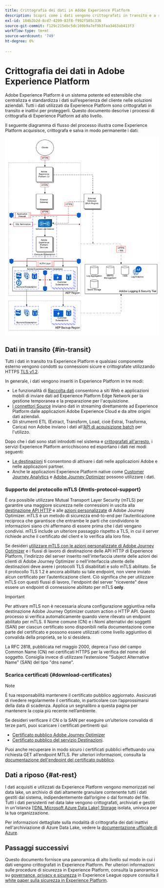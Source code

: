 ```yaml
---
title: Crittografia dei dati in Adobe Experience Platform
description: Scopri come i dati vengono crittografati in transito e a riposo in Adobe Experience Platform.
exl-id: 184b2b2d-8cd7-4299-83f8-f992f585c336
source-git-commit: f129c215ebc5dc169b9a7ef9b3faa3463ab413f3
workflow-type: tm+mt
source-wordcount: '749'
ht-degree: 0%

---
```


# Crittografia dei dati in Adobe Experience Platform

Adobe Experience Platform è un sistema potente ed estensibile che centralizza e standardizza i dati sull’esperienza del cliente nelle soluzioni aziendali. Tutti i dati utilizzati da Experience Platform sono crittografati in transito e inattivi per proteggerli. Questo documento descrive i processi di crittografia di Experience Platform ad alto livello.

Il seguente diagramma di flusso del processo illustra come Experience Platform acquisisce, crittografa e salva in modo permanente i dati:

![Diagramma che illustra il modo in cui Experience Platform acquisisce, crittografa e mantiene i dati.](../images/governance-privacy-security/encryption/flow.png)

## Dati in transito {#in-transit}

Tutti i dati in transito tra Experience Platform e qualsiasi componente esterno vengono condotti su connessioni sicure e crittografate utilizzando HTTPS [TLS v1.2](https://datatracker.ietf.org/doc/html/rfc5246).

In generale, i dati vengono inseriti in Experience Platform in tre modi:

- Le funzionalità di [Raccolta dati](../../collection/home.md) consentono a siti Web e applicazioni mobili di inviare dati ad Experience Platform Edge Network per la gestione temporanea e la preparazione per l&#39;acquisizione.
- [I connettori Source](../../sources/home.md) inviano dati in streaming direttamente ad Experience Platform dalle applicazioni Adobe Experience Cloud e da altre origini dati aziendali.
- Gli strumenti ETL (Extract, Transform, Load, cioè Estrai, Trasforma, Carica) non Adobe inviano i dati all&#39;[API di acquisizione batch](../../ingestion/batch-ingestion/overview.md) per l&#39;utilizzo.

Dopo che i dati sono stati introdotti nel sistema e [crittografati all&#39;arresto](#at-rest), i servizi Experience Platform arricchiscono ed esportano i dati nei modi seguenti:

- [Le destinazioni](../../destinations/home.md) ti consentono di attivare i dati nelle applicazioni Adobe e nelle applicazioni partner.
- Anche le applicazioni Experience Platform native come [Customer Journey Analytics](https://experienceleague.adobe.com/docs/analytics-platform/using/cja-overview/cja-overview.html?lang=it) e [Adobe Journey Optimizer](https://experienceleague.adobe.com/it/docs/journey-optimizer/using/ajo-home) possono utilizzare i dati.

### Supporto del protocollo mTLS {#mtls-protocol-support}

È ora possibile utilizzare Mutual Transport Layer Security (mTLS) per garantire una maggiore sicurezza nelle connessioni in uscita alla [destinazione API HTTP](../../destinations/catalog/streaming/http-destination.md) e alle [azioni personalizzate](https://experienceleague.adobe.com/it/docs/journey-optimizer/using/orchestrate-journeys/about-journey-building/using-custom-actions) di Adobe Journey Optimizer. mTLS è un metodo di sicurezza end-to-end per l’autenticazione reciproca che garantisce che entrambe le parti che condividono le informazioni siano chi affermano di essere prima che i dati vengano condivisi. mTLS include un ulteriore passaggio rispetto a TLS, in cui il server richiede anche il certificato del client e lo verifica alla loro fine.

Se desideri [utilizzare mTLS con le azioni personalizzate di Adobe Journey Optimizer](https://experienceleague.adobe.com/it/docs/journey-optimizer/using/configuration/configure-journeys/action-journeys/about-custom-action-configuration) e i flussi di lavoro di destinazione delle API HTTP di Experience Platform, l&#39;indirizzo del server inserito nell&#39;interfaccia utente delle azioni dei clienti di Adobe Journey Optimizer o nell&#39;interfaccia utente delle destinazioni deve avere i protocolli TLS disabilitati e solo mTLS abilitato. Se il protocollo TLS 1.2 è ancora abilitato su tale endpoint, non viene inviato alcun certificato per l’autenticazione client. Ciò significa che per utilizzare mTLS con questi flussi di lavoro, l&#39;endpoint del server &quot;ricevente&quot; deve essere un endpoint di connessione abilitato per mTLS **only**.

>[!IMPORTANT]
>
>Per attivare mTLS non è necessaria alcuna configurazione aggiuntiva nella destinazione Adobe Journey Optimizer custom action o HTTP API. Questo processo si verifica automaticamente quando viene rilevato un endpoint abilitato per mTLS. Il Nome comune (CN) e i Nomi alternativi dei soggetti (SAN) per ciascun certificato sono disponibili nella documentazione come parte del certificato e possono essere utilizzati come livello aggiuntivo di convalida della proprietà, se lo si desidera.
>
>La RFC 2818, pubblicata nel maggio 2000, depreca l&#39;uso del campo Common Name (CN) nei certificati HTTPS per la verifica del nome del soggetto. Consiglia invece di utilizzare l’estensione &quot;Subject Alternative Name&quot; (SAN) del tipo &quot;dns name&quot;.

### Scarica certificati {#download-certificates}

>[!NOTE]
>
>È tua responsabilità mantenere il certificato pubblico aggiornato. Assicurati di rivedere regolarmente il certificato, in particolare con l’approssimarsi della data di scadenza. Applica un segnalibro a questa pagina per mantenere la copia più recente nell’ambiente.

Se desideri verificare il CN o la SAN per eseguire un’ulteriore convalida di terze parti, puoi scaricare i certificati pertinenti qui:

- [Certificato pubblico Adobe Journey Optimizer](../images/governance-privacy-security/encryption/AJO-public-certificate.pem)
- [Certificato pubblico del servizio Destinazioni](../images/governance-privacy-security/encryption/destinations-public-cert.pem).

Puoi anche recuperare in modo sicuro i certificati pubblici effettuando una richiesta GET all’endpoint MTLS. Per ulteriori informazioni, consulta la [documentazione dell&#39;endpoint del certificato pubblico](../../data-governance/mtls-api/public-certificate-endpoint.md).

## Dati a riposo {#at-rest}

I dati acquisiti e utilizzati da Experience Platform vengono memorizzati nel data lake, un archivio di dati altamente granulare contenente tutti i dati gestiti dal sistema, indipendentemente dall’origine o dal formato del file. Tutti i dati persistenti nel data lake vengono crittografati, archiviati e gestiti in un&#39;istanza [[!DNL Microsoft Azure Data Lake] Storage](https://docs.microsoft.com/en-us/azure/storage/blobs/data-lake-storage-introduction) isolata, univoca per la tua organizzazione.

Per informazioni dettagliate sulla modalità di crittografia dei dati inattivi nell&#39;archiviazione di Azure Data Lake, vedere la [documentazione ufficiale di Azure](https://learn.microsoft.com/en-us/azure/storage/common/storage-service-encryption).

## Passaggi successivi

Questo documento fornisce una panoramica di alto livello sul modo in cui i dati vengono crittografati in Experience Platform. Per ulteriori informazioni sulle procedure di sicurezza in Experience Platform, consulta la panoramica su [governance, privacy e sicurezza](./overview.md) in Experience League oppure consulta il [white paper sulla sicurezza in Experience Platform](https://www.adobe.com/content/dam/cc/en/security/pdfs/AEP_SecurityOverview.pdf).
